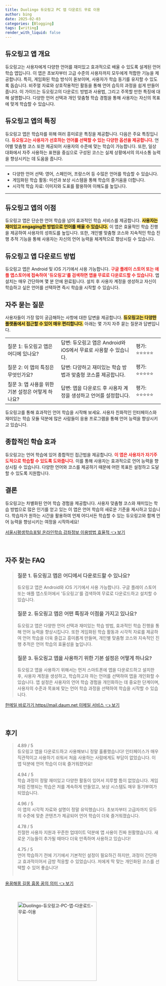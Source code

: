 ```yaml
---
title: Duolingo 듀오링고 PC 앱 다운로드 무료 이용
author: bing
date: 2025-02-03
categories: [Blogging]
tags: [writing]
render_with_liquid: false
---
```



<h2 id='듀오링고_앱_개요'>듀오링고 앱 개요</h2>

<p>듀오링고는 사용자에게 다양한 언어를 재미있고 효과적으로 배울 수 있도록 설계된 언어 학습 앱입니다. 이 앱은 초보자부터 고급 수준의 사용자까지 모두에게 적합한 기능을 제공합니다. 특히, 게임화된 학습 방식이 돋보이며, 사용자가 학습 동기를 유지할 수 있도록 돕습니다. 비주얼 자료와 상호작용적인 활동을 통해 언어 습득의 과정을 쉽게 만들어줍니다. 이 가이드는 듀오링고의 다운로드 방법과 사용법, 그리고 주목할 만한 특징에 대해 설명합니다. 다양한 언어 선택과 개인 맞춤형 학습 경험을 통해 사용자는 자신의 목표에 맞게 학습할 수 있습니다.</p>

<h2 id='듀오링고_앱의_특징'>듀오링고 앱의 특징</h2>

<p>듀오링고 앱은 학습자를 위해 여러 흥미로운 특징을 제공합니다. 다음은 주요 특징입니다. <b><span style="color: #ee2323;">듀오링고는 사용자가 선호하는 언어를 선택할 수 있는 다양한 옵션을 제공합니다.</span></b> 언어별 맞춤형 코스 또한 제공되어 사용자의 수준에 맞는 학습이 가능합니다. 또한, 일상 대화에서 자주 사용하는 표현을 중심으로 구성된 코스는 실제 상황에서의 의사소통 능력을 향상시키는 데 도움을 줍니다.</p>

<hr />

<ul>
    <li>다양한 언어 선택: 영어, 스페인어, 프랑스어 등 수많은 언어를 학습할 수 있습니다.</li>
    <li>게임화된 학습 활동: 미션과 보상 시스템을 통해 학습의 즐거움을 더합니다.</li>
    <li>시각적 학습 자료: 이미지와 도표를 활용하여 이해도를 높입니다.</li>
</ul>

<hr />

<h2 id='듀오링고_앱의_이점'>듀오링고 앱의 이점</h2>

<p>듀오링고 앱은 단순한 언어 학습을 넘어 효과적인 학습 서비스를 제공합니다. <b><span style="background-color: #ffe066;">사용자는 재미있고 engaging한 방법으로 언어를 배울 수 있습니다.</span></b> 이 앱은 효율적인 학습 진행을 제공하여 사용자의 성취도를 높입니다. 또한, 개인별 맞춤형 코스와 지속적인 학습 진행 추적 기능을 통해 사용자는 자신의 언어 능력을 체계적으로 향상시킬 수 있습니다.</p>

<h2 id='듀오링고_앱_다운로드_방법'>듀오링고 앱 다운로드 방법</h2>

<p>듀오링고 앱은 Android 및 iOS 기기에서 사용 가능합니다. <b><span style="color: #ee2323;">구글 플레이 스토어 또는 애플 앱스토어에 접속하여 '듀오링고'를 검색하면 앱을 무료로 다운로드할 수 있습니다.</span></b> 앱 설치는 매우 간단하며 몇 분 안에 완료됩니다. 설치 후 사용자 계정을 생성하고 자신이 학습하고 싶은 언어를 선택하면 즉시 학습을 시작할 수 있습니다.</p>

<h2 id='자주_묻는_질문'>자주 묻는 질문</h2>

<p>사용자들이 가장 많이 궁금해하는 사항에 대한 답변을 제공합니다. <b><span style="background-color: #ffe066;">듀오링고는 다양한 플랫폼에서 접근할 수 있어 매우 편리합니다.</span></b> 아래는 몇 가지 자주 묻는 질문과 답변입니다.</p>

<table>
    <tr>
        <td>질문 1: 듀오링고 앱은 어디에 있나요?</td>
        <td>답변: 듀오링고 앱은 Android와 iOS에서 무료로 사용할 수 있습니다.</td>
        <td>평가: ⭐⭐⭐⭐⭐</td>
    </tr>
    <tr>
        <td>질문 2: 이 앱의 특징은 무엇인가요?</td>
        <td>답변: 다양하고 재미있는 학습 방법과 맞춤형 코스를 제공합니다.</td>
        <td>평가: ⭐⭐⭐⭐⭐</td>
    </tr>
    <tr>
        <td>질문 3: 앱 사용을 위한 기본 설정은 어떻게 하나요?</td>
        <td>답변: 앱을 다운로드 후 사용자 계정을 생성하고 언어를 설정합니다.</td>
        <td>평가: ⭐⭐⭐⭐⭐</td>
    </tr>
</table>

<p>듀오링고를 통해 효과적인 언어 학습을 시작해 보세요. 사용자 친화적인 인터페이스와 재미있는 학습 모듈 덕분에 많은 사람들이 응용 프로그램을 통해 언어 능력을 향상시키고 있습니다.</p>

<h2 id='종합적인_학습_효과'>종합적인 학습 효과</h2>

<p>듀오링고는 언어 학습에 있어 종합적인 접근법을 제공합니다. <b><span style="color: #ee2323;">이 앱은 사용자가 자기주도적으로 학습할 수 있도록 도와줍니다.</span></b> 이를 통해 사용자는 효과적으로 언어 능력을 향상시킬 수 있습니다. 다양한 언어와 코스를 제공하기 때문에 어떤 목표든 설정하고 도달할 수 있도록 지원합니다.</p>

<h2 id='결론'>결론</h2>

<p>듀오링고는 차별화된 언어 학습 경험을 제공합니다. 사용자 맞춤형 코스와 재미있는 학습 방법으로 많은 인기를 얻고 있는 이 앱은 언어 학습의 새로운 기준을 제시하고 있습니다. 학습자가 원하는 시간을 활용하여 언제 어디서든 학습할 수 있는 듀오링고와 함께 언어 능력을 향상시키는 여정을 시작하세요!</p>


<p><a class="click-button" title="서울시평생학습포털 온라인학습 강좌정보 이용방법 효율적" href="https://afficreate.github.io/posts/%EC%84%9C%EC%9A%B8%EC%8B%9C%ED%8F%89%EC%83%9D%ED%95%99%EC%8A%B5%ED%8F%AC%ED%84%B8-%EC%98%A8%EB%9D%BC%EC%9D%B8%ED%95%99%EC%8A%B5-%EA%B0%95%EC%A2%8C%EC%A0%95%EB%B3%B4-%EC%9D%B4%EC%9A%A9%EB%B0%A9%EB%B2%95-%ED%9A%A8%EC%9C%A8%EC%A0%81/" rel="dofollow">서울시평생학습포털 온라인학습 강좌정보 이용방법 효율적 👈 보기</a></p><br>
<h2 id='자주_찾는_FAQ'>자주 찾는 FAQ</h2>
<div itemscope="" itemtype="https://schema.org/FAQPage">
<blockquote>
<div itemscope="" itemprop="mainEntity" itemtype="https://schema.org/Question">
<h3 itemprop="name">질문 1. 듀오링고 앱은 어디에서 다운로드할 수 있나요?</h3>
<div itemscope="" itemprop="acceptedAnswer" itemtype="https://schema.org/Answer">
<span itemprop="text">
<p>듀오링고 앱은 Android와 iOS 기기에서 사용 가능합니다. 구글 플레이 스토어 또는 애플 앱스토어에서 '듀오링고'를 검색하여 무료로 다운로드하고 설치할 수 있습니다.</p>
</span>
</div>
</div>
<div itemscope="" itemprop="mainEntity" itemtype="https://schema.org/Question">
<h3 itemprop="name">질문 2. 듀오링고 앱은 어떤 특징과 이점을 가지고 있나요?</h3>
<div itemscope="" itemprop="acceptedAnswer" itemtype="https://schema.org/Answer">
<span itemprop="text">
<p>듀오링고 앱은 다양한 언어 선택과 재미있는 학습 방법, 효과적인 학습 진행을 통해 언어 능력을 향상시킵니다. 또한 게임화된 학습 활동과 시각적 자료를 제공하여 언어 학습을 더욱 즐겁고 흥미롭게 만들며, 개인별 맞춤형 코스와 지속적인 진행 추적은 언어 학습의 효율성을 높입니다.</p>
</span>
</div>
</div>
<div itemscope="" itemprop="mainEntity" itemtype="https://schema.org/Question">
<h3 itemprop="name">질문 3. 듀오링고 앱을 사용하기 위한 기본 설정은 어떻게 하나요?</h3>
<div itemscope="" itemprop="acceptedAnswer" itemtype="https://schema.org/Answer">
<span itemprop="text">
<p>듀오링고 앱을 사용하기 위해서는 먼저 스마트폰에 앱을 다운로드하고 설치한 후, 사용자 계정을 생성하고, 학습하고자 하는 언어를 선택하여 앱을 개인화할 수 있습니다. 앱 설정은 사용자의 언어 학습 경험을 개인화하는 데 중요한 단계이며, 사용자의 수준과 목표에 맞는 언어 학습 과정을 선택하여 학습을 시작할 수 있습니다.</p>
</span>
</div>
</div>
</blockquote>
</div>
<p><a class="click-button" title="한메일 바로가기 https//mail.daum.net 이메일 서비스" href="https://afficreate.github.io/posts/%ED%95%9C%EB%A9%94%EC%9D%BC-%EB%B0%94%EB%A1%9C%EA%B0%80%EA%B8%B0-httpsmail.daum.net-%EC%9D%B4%EB%A9%94%EC%9D%BC-%EC%84%9C%EB%B9%84%EC%8A%A4/" rel="dofollow">한메일 바로가기 https//mail.daum.net 이메일 서비스 👈 보기</a></p><br>
<h2 id='후기'>후기</h2>
<div itemscope itemtype="https://schema.org/Product">
  <blockquote>
  <div itemprop="review" itemscope itemtype="https://schema.org/Review">
      <div itemprop="reviewRating" itemscope itemtype="https://schema.org/Rating"> <span itemprop="ratingValue">4.89</span> / <span itemprop="bestRating">5</span> </div>
      <span itemprop="reviewBody">듀오링고 앱을 다운로드하고 사용해보니 정말 훌륭했습니다! 인터페이스가 매우 직관적이고 사용하기 쉬워서 처음 사용하는 사람에게도 부담이 없었습니다. 이 앱 덕분에 언어 학습이 더욱 즐거워졌어요!</span>
  </div>
  <br>
  <div itemprop="review" itemscope itemtype="https://schema.org/Review">
      <div itemprop="reviewRating" itemscope itemtype="https://schema.org/Rating"> <span itemprop="ratingValue">4.94</span> / <span itemprop="bestRating">5</span> </div>
      <span itemprop="reviewBody">학습 과정이 정말 재미있고 다양한 활동이 있어서 지루할 틈이 없었습니다. 게임처럼 진행되는 학습은 저를 계속하게 만들었고, 보상 시스템도 매우 동기부여가 되었습니다.</span>
  </div>
  <br>
  <div itemprop="review" itemscope itemtype="https://schema.org/Review">
      <div itemprop="reviewRating" itemscope itemtype="https://schema.org/Rating"> <span itemprop="ratingValue">4.96</span> / <span itemprop="bestRating">5</span> </div>
      <span itemprop="reviewBody">이 앱의 시각적 자료와 설명이 정말 유익했습니다. 초보자부터 고급자까지 모두의 수준에 맞춘 콘텐츠가 제공되어 언어 학습이 더욱 즐거워졌습니다.</span>
  </div>
  <br>
  <div itemprop="review" itemscope itemtype="https://schema.org/Review">
      <div itemprop="reviewRating" itemscope itemtype="https://schema.org/Rating"> <span itemprop="ratingValue">4.78</span> / <span itemprop="bestRating">5</span> </div>
      <span itemprop="reviewBody">친절한 사용자 지원과 꾸준한 업데이트 덕분에 앱 사용이 진짜 원활했습니다. 새로운 기능들이 추가될 때마다 더욱 만족하며 사용하고 있습니다!</span>
  </div>
  <br>
  <div itemprop="review" itemscope itemtype="https://schema.org/Review">
      <div itemprop="reviewRating" itemscope itemtype="https://schema.org/Rating"> <span itemprop="ratingValue">4.75</span> / <span itemprop="bestRating">5</span> </div>
      <span itemprop="reviewBody">언어 학습하기 전에 기기에서 기본적인 설정이 필요하긴 하지만, 과정이 간단하고 효과적이어서 금방 적응할 수 있었습니다. 저에게 딱 맞는 개인화된 코스를 선택할 수 있어 좋습니다!</span>
  </div>
  <br>
  </blockquote>
</div>
<p><a class="click-button" title="용꿈해몽 길몽 흉몽 꿈의 의미" href="https://afficreate.github.io/posts/%EC%9A%A9%EA%BF%88%ED%95%B4%EB%AA%BD-%EA%B8%B8%EB%AA%BD-%ED%9D%89%EB%AA%BD-%EA%BF%88%EC%9D%98-%EC%9D%98%EB%AF%B8/" rel="dofollow">용꿈해몽 길몽 흉몽 꿈의 의미 👈 보기</a></p><br>
<figure class="image"><img src="https://afficreate.github.io/assets/img/thumbnail/Duolingo-듀오링고-PC-앱-다운로드-무료-이용.webp" alt="Duolingo-듀오링고-PC-앱-다운로드-무료-이용" width="256" height="256"></figure>